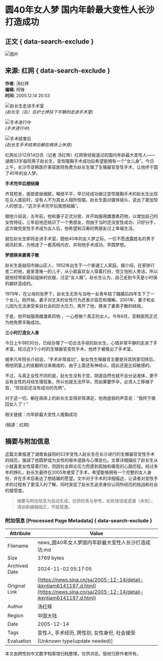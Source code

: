 # 圆40年女人梦 国内年龄最大变性人长沙打造成功

## 正文 { data-search-exclude }


![图片](https://n.sinaimg.cn/sinakd10200/360/w180h180/20221208/6996-f61d7d9fa1e0defff9079fb329bbe345.jpg)

## 来源: 红网 { data-search-exclude }

**作者:** 汤红辉  
**编辑:** 阿锋  
**时间:** 2005.12.14 20:53

![赵长生走进手术室](https://z0.sinaimg.cn/auto/resize?img=http%3A%2F%2Fimage2.sina.com.cn%2Fdy%2Fo%2F2005-12-14%2Fe303ba1ee17c3826bf17eb95cf010a51.jpg&size=328_218)  
*(赵长生（右）在护士搀扶下平静的走进手术室)*

![手术进行中](https://z6.sinaimg.cn/auto/resize?img=http%3A%2F%2Fimage2.sina.com.cn%2Fdy%2Fo%2F2005-12-14%2F74770b173fe0986942df92f10a1c9495.jpg&size=328_218)  
*(手术进行中)*

![手术结束后](https://z4.sinaimg.cn/auto/resize?img=http%3A%2F%2Fimage2.sina.com.cn%2Fdy%2Fo%2F2005-12-14%2Fc9a6b5c21c4e5902ac1ff56b67fd8ce8.jpg&size=328_218)  
*(赵长生手术结束后躺在病床上休息)*

红网长沙12月14日讯（记者 汤红辉）红网曾经报道过的国内年龄最大变性人——湖南53岁益阳男子赵长生，变性隆胸手术成功后希望能拥有一个“女儿身”。今日上午，长沙市亚韩医疗美容医院免费为赵长生做了生殖器官变性手术，让他终于圆了40年的女人梦。

**手术完毕后想结婚**

齐耳短发，面部皮肤细腻，喉结平平，早已经成功做过变性隆胸手术的赵长生出现在众人面前时，没有人不为其女人相所惊服。赵长生面对媒体镜头，说出了更加惊人的想法，“这次手术完毕后我想结婚”。

据他介绍说，五年前，他和妻子正式分居，并开始服用雌激素药物，以增加自己的女性特征。三年前他还结识了一个男朋友，但由于当时还没变性成功，只好分手，这次做完变性手术成为女人后，他希望和汉寿的男朋友过上幸福生活。

就在赵长生即将走进手术室，圆他40年的女人梦之际，一位不愿透露姓名的男子闻讯赶来，为他送了一套高档内衣，并祝他手术成功，早圆梦想。

**梦想换来妻离子散**

赵长生是益阳市赫山区人，1952年出生于一个普通工人家庭。据介绍，在家排行老二的他，是家里唯一的儿子，从小就喜欢女人穿着打扮，但又怕别人笑话，所以就他经常偷穿起姐妹的衣服，过足“女人瘾”。赵长生认为，自己走到今天是小时侯的癖好造成的。

1979年，在父母的张罗下，赵长生无奈与当地一女青年结了婚婚后四年生下了一个女儿。刚开始，妻子对丈夫的女性行为还表示容忍和理解。2001年，妻子和女儿因为无法承受来自社会的巨大压力，离开了他，换来了妻离子散的结局。

于是，他开始服用雌激素药物 ，一心想做个真正的女人。今年6月，亚韩医院正式为他免费丰胸成功。

**三小时打造女人身**

今日上午9时30分，已经办理了一切合法手续的赵长生，心情非常平静的走进了手术室。经过近3个小时的生殖器官变性手术，他终于被推出了手术室。

据李凡年院长介绍说，“手术非常成功”，新女性生殖器官主要是将其阴茎切除后，用他阴茎上的皮翻转过来做成的，由于上面还有神经众，因此还是比较敏感的。

不过，与真正女性不同的是，赵长生没有子宫，阴道自然也就不会分泌液体，更不会有女性的月经生理现象，所以也就无法怀孕。而如果要怀孕，必须人工移植子宫，“但目前还没有成功的先例”。

对于这一切，躺在病床上的赵长生显得非常满足，他用虚弱的声音说：“我终于做回女人了！”

相关链接：内年龄最大变性人隆胸成功

(稿源：红网)

## 摘要与附加信息

<!-- tcd_abstract -->
这篇文章报道了湖南省益阳的53岁变性人赵长生在长沙进行的生殖器官变性手术的经历，强调了他圆梦成为女性的艰辛道路与心理变化。文章详细描绘了赵长生从小就喜爱女性穿着打扮，但因社会舆论压力而感到孤独和痛苦的心路历程。经过多年的挣扎，赵长生最终在2005年接受了手术，希望能够拥有一个完整的女人身份，并在手术后表达了想结婚的愿望。文中对于手术的详细描述，让读者对变性手术的过程有了更深入的了解，同时突显了赵长生追求身份认同所经历的挑战和社会的接受度。
<!-- tcd_abstract_end -->

> 摘要与附加信息为自动生成，仅供检索与参考。如有错误或遗漏（未知），请协助编辑指正，不胜感激。

### 附加信息 [Processed Page Metadata] { data-search-exclude }

| Attribute       | Value                                  |
|-----------------|----------------------------------------|
| Filename        | news_圆40年女人梦国内年龄最大变性人长沙打造成功.md                             |
| Size            | 3769 bytes                           |
| Archived Date   | 2024-11-02 05:17:05                             |
| Original Link   | [https://news.sina.cn/sa/2005-12-14/detail-ikkntiam6141197.d.html](https://news.sina.cn/sa/2005-12-14/detail-ikkntiam6141197.d.html)                       |
| Author          | 汤红辉                               |
| Region          | 中国大陆                               |
| Date            | 2005-12-14                                 |
| Tags            | 变性人, 手术经历, 跨性别, 女性身份, 社会接受                                 |
| Evaluation            | [Unknown type(update needed)]                                 |
<!-- tcd_table_end -->

本文由跨性别中文数字档案馆归档整理，仅供浏览。版权归原作者所有。
